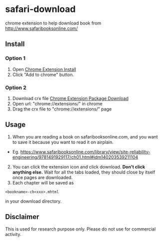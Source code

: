 # safari-download
chrome extension to help download book from http://www.safaribooksonline.com/

## Install
### Option 1
1. Open [Chrome Extension Install](https://chrome.google.com/webstore/detail/safari-books-download/anlpljppoinmpaedoilhjibjehpjhcob?hl=en-US&gl=US)
2. Click "Add to chrome" button.

### Option 2
1. Download crx file [Chrome Extension Package Download](https://github.com/chenditc/safari-download/blob/master/chrome-extension.crx?raw=true)
2. Open url: "chrome://extensions/" in chrome
3. Drag the crx file to "chrome://extensions/" page

## Usage
1. When you are reading a book on safaribooksonline.com, and you want to save it because you want to read it on airplain. 
 - Eg. https://www.safaribooksonline.com/library/view/site-reliability-engineering/9781491929117/ch01.html#idm140203539211104
2. You can click the extension icon and click download. **Don't click anything else.** Wait for all the tabs loaded, they should close by itself once pages are downloaded.
3. Each chapter will be saved as 

```
<bookname>-ch<xxx>.mhtml
```
in your download directory.

## Disclaimer
This is used for research purpose only. Please do not use for commercial activity.
